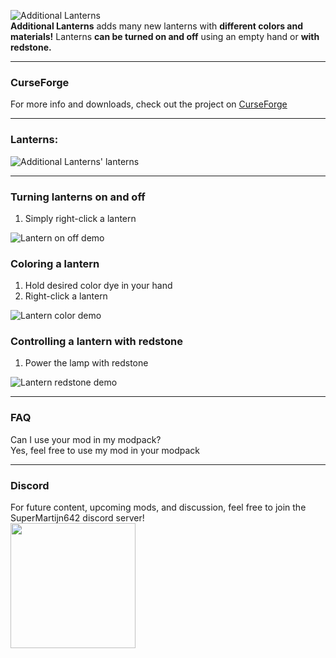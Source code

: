 ![Additional Lanterns](https://imgur.com/ds4cFyE.png)  
**Additional Lanterns** adds many new lanterns with **different colors and materials!**
Lanterns **can be turned on and off** using an empty hand or **with redstone.**

---

### CurseForge
For more info and downloads, check out the project on [CurseForge](https://www.curseforge.com/minecraft/mc-mods/additional-lanterns)

---

### Lanterns:

![Additional Lanterns' lanterns](https://imgur.com/PHjASBK.png)

---

### Turning lanterns on and off
1. Simply right-click a lantern

![Lantern on off demo](https://imgur.com/CCbMCcu.gif)

### Coloring a lantern
1. Hold desired color dye in your hand
2. Right-click a lantern

![Lantern color demo](https://github.com/SuperMartijn642/AdditionalLanterns/blob/1.16/images/lamp%20color%20demo%20rounded.gif)

### Controlling a lantern with redstone
1. Power the lamp with redstone

![Lantern redstone demo](https://github.com/SuperMartijn642/AdditionalLanterns/blob/1.16/images/lamp%20redstone%20demo%20rounded.gif)

---

### FAQ
Can I use your mod in my modpack?  
Yes, feel free to use my mod in your modpack

---

### Discord
For future content, upcoming mods, and discussion, feel free to join the SuperMartijn642 discord server!  
[<img width='200' src='https://snrclan.com/wp-content/uploads/2020/02/join-discord-png-13.png'>](https://discord.gg/QEbGyUYB2e)
